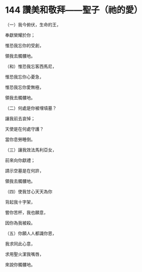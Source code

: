 # 144 讚美和敬拜——聖子（祂的愛）

（一）我今俯伏，生命的王，

奉獻榮耀於你；

惟恐我忘你的受創，

領我去髑髏地。

（和）惟恐我忘客西馬尼，

惟恐我忘你心憂急，

惟恐我忘你愛無極，

領我去髑髏地。

（二）何處是你被埋墳墓？

讓我前去哀悼；

天使是在何處守護？

當你息勞睡倒。

（三）讓我效法馬利亞女，

前來向你獻禮；

請示空墓是在何許，

領我去髑髏地。

（四）使我甘心天天為你

背起我十字架，

嘗你苦杯，我也願意，

因你為我被殺。

（五）你願人人都識你恩，

我求同此心意，

求用聖火潔我嘴唇，

來說你髑髏地。

